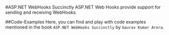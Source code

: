 #ASP.NET WebHooks Succinctly
ASP.NET Web Hooks provide support for sending and receiving WebHooks.

##Code-Examples
Here, you can find and play with code examples mentioned in the book ```ASP.NET WebHooks Succinctly``` by ```Gaurav Kumar Arora```.



